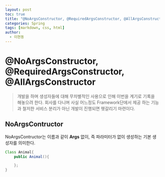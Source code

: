 ```yaml
---
layout: post
toc: true
title: "@NoArgsConstructor, @RequiredArgsConstructor, @AllArgsConstructor"
categories: Spring
tags: [markdown, css, html]
author:
  - 이현동
---
```


# @NoArgsConstructor, @RequiredArgsConstructor, @AllArgsConstructor
> 개발을 하며 생성자들에 대해 무차별적인 사용으로 인해 이번을 계기로 기록을 해놓으려 한다. 회사를 다니며 사실 어느정도 Framework단에서 제공 하는 기능과 철저한 서비스 분리가 아닌 개발이 진행되면 헷갈리기 마련이다.

## NoArgsContructor

NoArgsContructor는 이름과 같이 __Args__ 없이, 즉 파라미터가 없이 생성하는 기본 생성자를 의미한다.

```java
Class Animal{
    public Animal(){

    };
}
```

